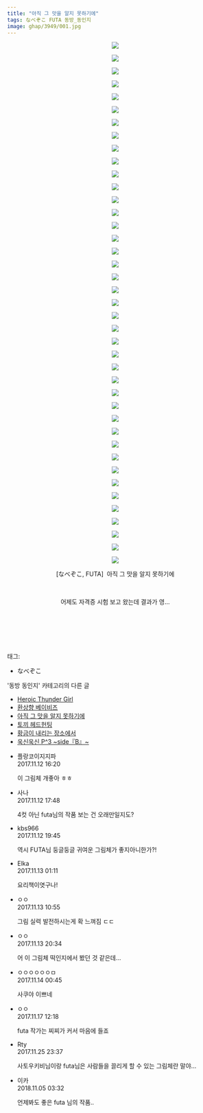 ```yaml
---
title: "아직 그 맛을 알지 못하기에"
tags: なべぞこ FUTA 동방_동인지
image: ghap/3949/001.jpg
---
```

<div class="article">
<p style="text-align: center; clear: none; float: none;"><img src="{{ site.nasurl }}/ghap/3949/001.jpg"/></p>
<p style="text-align: center; clear: none; float: none;"><img src="{{ site.nasurl }}/ghap/3949/002.jpg"/></p>
<p style="text-align: center; clear: none; float: none;"><img src="{{ site.nasurl }}/ghap/3949/003.jpg"/></p>
<p style="text-align: center; clear: none; float: none;"><img src="{{ site.nasurl }}/ghap/3949/004.jpg"/></p>
<p style="text-align: center; clear: none; float: none;"><img src="{{ site.nasurl }}/ghap/3949/005.jpg"/></p>
<p style="text-align: center; clear: none; float: none;"><img src="{{ site.nasurl }}/ghap/3949/006.jpg"/></p>
<p style="text-align: center; clear: none; float: none;"><img src="{{ site.nasurl }}/ghap/3949/007.jpg"/></p>
<p style="text-align: center; clear: none; float: none;"><img src="{{ site.nasurl }}/ghap/3949/008.jpg"/></p>
<p style="text-align: center; clear: none; float: none;"><img src="{{ site.nasurl }}/ghap/3949/009.jpg"/></p>
<p style="text-align: center; clear: none; float: none;"><img src="{{ site.nasurl }}/ghap/3949/010.jpg"/></p>
<p style="text-align: center; clear: none; float: none;"><img src="{{ site.nasurl }}/ghap/3949/011.jpg"/></p>
<p style="text-align: center; clear: none; float: none;"><img src="{{ site.nasurl }}/ghap/3949/012.jpg"/></p>
<p style="text-align: center; clear: none; float: none;"><img src="{{ site.nasurl }}/ghap/3949/013.jpg"/></p>
<p style="text-align: center; clear: none; float: none;"><img src="{{ site.nasurl }}/ghap/3949/014.jpg"/></p>
<p style="text-align: center; clear: none; float: none;"><img src="{{ site.nasurl }}/ghap/3949/015.jpg"/></p>
<p style="text-align: center; clear: none; float: none;"><img src="{{ site.nasurl }}/ghap/3949/016.jpg"/></p>
<p style="text-align: center; clear: none; float: none;"><img src="{{ site.nasurl }}/ghap/3949/017.jpg"/></p>
<p style="text-align: center; clear: none; float: none;"><img src="{{ site.nasurl }}/ghap/3949/018.jpg"/></p>
<p style="text-align: center; clear: none; float: none;"><img src="{{ site.nasurl }}/ghap/3949/019.jpg"/></p>
<p style="text-align: center; clear: none; float: none;"><img src="{{ site.nasurl }}/ghap/3949/020.jpg"/></p>
<p style="text-align: center; clear: none; float: none;"><img src="{{ site.nasurl }}/ghap/3949/021.jpg"/></p>
<p style="text-align: center; clear: none; float: none;"><img src="{{ site.nasurl }}/ghap/3949/022.jpg"/></p>
<p style="text-align: center; clear: none; float: none;"><img src="{{ site.nasurl }}/ghap/3949/023.jpg"/></p>
<p style="text-align: center; clear: none; float: none;"><img src="{{ site.nasurl }}/ghap/3949/024.jpg"/></p>
<p style="text-align: center; clear: none; float: none;"><img src="{{ site.nasurl }}/ghap/3949/025.jpg"/></p>
<p style="text-align: center; clear: none; float: none;"><img src="{{ site.nasurl }}/ghap/3949/026.jpg"/></p>
<p style="text-align: center; clear: none; float: none;"><img src="{{ site.nasurl }}/ghap/3949/027.jpg"/></p>
<p style="text-align: center; clear: none; float: none;"><img src="{{ site.nasurl }}/ghap/3949/028.jpg"/></p>
<p style="text-align: center; clear: none; float: none;"><img src="{{ site.nasurl }}/ghap/3949/029.jpg"/></p>
<p style="text-align: center; clear: none; float: none;"><img src="{{ site.nasurl }}/ghap/3949/030.jpg"/></p>
<p style="text-align: center; clear: none; float: none;"><img src="{{ site.nasurl }}/ghap/3949/031.jpg"/></p>
<p style="text-align: center; clear: none; float: none;"><img src="{{ site.nasurl }}/ghap/3949/032.jpg"/></p>
<p style="text-align: center; clear: none; float: none;"><img src="{{ site.nasurl }}/ghap/3949/033.jpg"/></p>
<p style="text-align: center; clear: none; float: none;"><img src="{{ site.nasurl }}/ghap/3949/034.jpg"/></p>
<p style="text-align: center; clear: none; float: none;"><img src="{{ site.nasurl }}/ghap/3949/035.jpg"/></p>
<p style="text-align: center; clear: none; float: none;"><img src="{{ site.nasurl }}/ghap/3949/036.jpg"/></p>
<p style="text-align: center; clear: none; float: none;"><img src="{{ site.nasurl }}/ghap/3949/037.jpg"/></p>
<p style="text-align: center; clear: none; float: none;"><img src="{{ site.nasurl }}/ghap/3949/038.jpg"/></p>
<p style="text-align: center; clear: none; float: none;"><img src="{{ site.nasurl }}/ghap/3949/039.jpg"/></p>
<p style="text-align: center; clear: none; float: none;"><img src="{{ site.nasurl }}/ghap/3949/040.jpg"/></p>
<p style="text-align: center; clear: none; float: none;"><img src="{{ site.nasurl }}/ghap/3949/041.jpg"/></p>
<p style="text-align: center; clear: none; float: none;">[なべぞこ, FUTA]  아직 그 맛을 알지 못하기에</p>
<p style="text-align: center; clear: none; float: none;"><br/></p>
<p style="text-align: center; clear: none; float: none;">어제도 자격증 시험 보고 왔는데 결과가 영...</p>
<p style="text-align: center; clear: none; float: none;"><br/></p>
<p style="text-align: center; clear: none; float: none;"><br/></p>
<p><br/></p>
</div><div class="tagTrail">
<p>태그: </p>
<ul>
<li>なべぞこ</li>
</ul>
</div><div class="another">
<p>'동방 동인지' 카테고리의 다른 글</p>
<ul>
<li><a href="/2017-11-19-ghap_3952">Heroic Thunder Girl</a></li>
<li><a href="/2017-11-12-ghap_3950">환상향 베이비즈</a></li>
<li><a href="/2017-11-12-ghap_3949">아직 그 맛을 알지 못하기에</a></li>
<li><a href="/2017-11-07-ghap_3948">토끼 헤드헌팅</a></li>
<li><a href="/2017-11-07-ghap_3947">황금이 내리는 장소에서</a></li>
<li><a href="/2017-11-07-ghap_3946">욱신욱신 P^3 ~side『B』~</a></li>
</ul>
</div><div class="cb_module cb_fluid">
<div class="cb_wrt cb_profile">
<div class="comment">
<ul>
<li class="cb_thumb_off" id="comment15127849">
<div class="cb_comment_area">
<div class="cb_info_area">
<div class="cb_section">
<span class="cb_nick_name">플랑코이지지파</span>
</div>
<div class="cb_section">
<span class="cb_date">2017.11.12 16:20 </span>
</div>
</div>
<div class="cb_dsc_comment">
<p class="cb_dsc">
											이 그림체 개좋아 ㅎㅎ
										</p>
</div>
</div></li>
<li class="cb_thumb_off" id="comment15127909">
<div class="cb_comment_area">
<div class="cb_info_area">
<div class="cb_section">
<span class="cb_nick_name">사나</span>
</div>
<div class="cb_section">
<span class="cb_date">2017.11.12 17:48 </span>
</div>
</div>
<div class="cb_dsc_comment">
<p class="cb_dsc">
											4컷 아닌 futa님의 작품 보는 건 오래만일지도?
										</p>
</div>
</div></li>
<li class="cb_thumb_off" id="comment15127974">
<div class="cb_comment_area">
<div class="cb_info_area">
<div class="cb_section">
<span class="cb_nick_name">kbs966</span>
</div>
<div class="cb_section">
<span class="cb_date">2017.11.12 19:45 </span>
</div>
</div>
<div class="cb_dsc_comment">
<p class="cb_dsc">
											역시 FUTA님 둥글둥글 귀여운 그림체가 좋지아니한가?!
										</p>
</div>
</div></li>
<li class="cb_thumb_off" id="comment15128135">
<div class="cb_comment_area">
<div class="cb_info_area">
<div class="cb_section">
<span class="cb_nick_name">Elka</span>
</div>
<div class="cb_section">
<span class="cb_date">2017.11.13 01:11 </span>
</div>
</div>
<div class="cb_dsc_comment">
<p class="cb_dsc">
											요리책이엿구나!
										</p>
</div>
</div></li>
<li class="cb_thumb_off" id="comment15128373">
<div class="cb_comment_area">
<div class="cb_info_area">
<div class="cb_section">
<span class="cb_nick_name">ㅇㅇ</span>
</div>
<div class="cb_section">
<span class="cb_date">2017.11.13 10:55 </span>
</div>
</div>
<div class="cb_dsc_comment">
<p class="cb_dsc">
											그림 실력 발전하시는게 확 느껴짐 ㄷㄷ
										</p>
</div>
</div></li>
<li class="cb_thumb_off" id="comment15128665">
<div class="cb_comment_area">
<div class="cb_info_area">
<div class="cb_section">
<span class="cb_nick_name">ㅇㅇ</span>
</div>
<div class="cb_section">
<span class="cb_date">2017.11.13 20:34 </span>
</div>
</div>
<div class="cb_dsc_comment">
<p class="cb_dsc">
											어 이 그림체 떡인지에서 봤던 것 같은데...
										</p>
</div>
</div></li>
<li class="cb_thumb_off" id="comment15128807">
<div class="cb_comment_area">
<div class="cb_info_area">
<div class="cb_section">
<span class="cb_nick_name">ㅇㅇㅇㅇㅇㅇㅁ</span>
</div>
<div class="cb_section">
<span class="cb_date">2017.11.14 00:45 </span>
</div>
</div>
<div class="cb_dsc_comment">
<p class="cb_dsc">
											사쿠야 이쁘네
										</p>
</div>
</div></li>
<li class="cb_thumb_off" id="comment15131307">
<div class="cb_comment_area">
<div class="cb_info_area">
<div class="cb_section">
<span class="cb_nick_name">ㅇㅇ</span>
</div>
<div class="cb_section">
<span class="cb_date">2017.11.17 12:18 </span>
</div>
</div>
<div class="cb_dsc_comment">
<p class="cb_dsc">
											futa 작가는 찌찌가 커서 마음에 들죠
										</p>
</div>
</div></li>
<li class="cb_thumb_off" id="comment15137462">
<div class="cb_comment_area">
<div class="cb_info_area">
<div class="cb_section">
<span class="cb_nick_name">Rty</span>
</div>
<div class="cb_section">
<span class="cb_date">2017.11.25 23:37 </span>
</div>
</div>
<div class="cb_dsc_comment">
<p class="cb_dsc">
											사토우키비님이랑 futa님은 사람들을 끌리게 할 수 있는 그림체란 말야...
										</p>
</div>
</div></li>
<li class="cb_thumb_off" id="comment15367669">
<div class="cb_comment_area">
<div class="cb_info_area">
<div class="cb_section">
<span class="cb_nick_name">이카</span>
</div>
<div class="cb_section">
<span class="cb_date">2018.11.05 03:32 </span>
</div>
</div>
<div class="cb_dsc_comment">
<p class="cb_dsc">
											언제봐도 좋은 futa 님의 작품..
										</p>
</div>
</div></li>
</ul>
</div>
</div><!-- commentList close -->
</div>